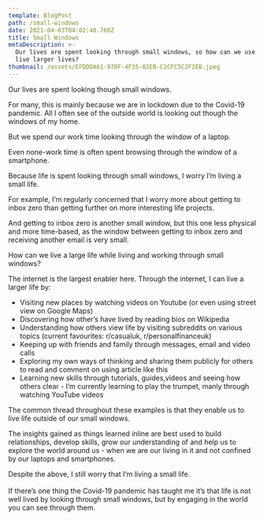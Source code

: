 ```yaml
---
template: BlogPost
path: /small-windows
date: 2021-04-03T04:02:48.760Z
title: Small Windows
metaDescription: >-
  Our lives are spent looking through small windows, so how can we use them to
  live larger lives?
thumbnail: /assets/EFDDDA61-970F-4F35-82EB-C2CFC5C2F2EB.jpeg
---
```

Our lives are spent looking though small windows.

For many, this is mainly because we are in lockdown due to the Covid-19 pandemic. All I often see of the outside world is looking out though the windows of my home.

But we spend our work time looking through the window of a laptop.

Even none-work time is often spent browsing through the window of a smartphone.

Because life is spent looking through small windows, I worry I’m living a small life.

For example, I’m regularly concerned that I worry more about getting to inbox zero than getting further on more interesting life projects.

And getting to inbox zero is another small window, but this one less physical and more time-based, as the window between getting to inbox zero and receiving another email is very small.

How can we live a large life while living and working through small windows?

The internet is the largest enabler here. Through the internet, I can live a larger life by:

* Visiting new places by watching videos on Youtube (or even using street view on Google Maps)
* Discovering how other’s have lived by reading bios on Wikipedia
* Understanding how others view life by visiting subreddits on various topics (current favourites: r/casualuk, r/personalfinanceuk)
* Keeping up with friends and family through messages, email and video calls
* Exploring my own ways of thinking and sharing them publicly for others to read and comment on using article like this
* Learning new skills through tutorials, guides,videos and seeing how others clear - I’m currently learning to play the trumpet, manly through watching YouTube videos

The common thread throughout these examples is that they enable us to live life outside of our small windows.

The insights gained as things learned inline are best used to build relationships, develop skills, grow our understanding of and help us to explore the world around us - when we are our living in it and not confined by our laptops and smartphones.

Despite the above, I still worry that I‘m living a small life.\
\
If there’s one thing the Covid-19 pandemic has taught me it’s that life is not well lived by looking through small windows, but by engaging in the world you can see through them.
